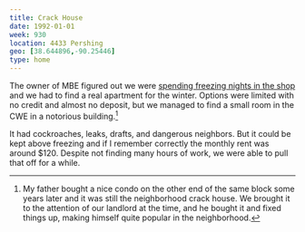 ```yaml
---
title: Crack House
date: 1992-01-01
week: 930
location: 4433 Pershing
geo: [38.644896,-90.25446]
type: home
---
```


The owner of MBE figured out we were [spending freezing nights in the shop](/history/events/1991-homeless) and we had to find a real apartment for the winter. Options were limited with no credit and almost no deposit, but we managed to find a small room in the CWE in a notorious building.[^crack]

[^crack]: My father bought a nice condo on the other end of the same block some years later and it was still the neighborhood crack house. We brought it to the attention of our landlord at the time, and he bought it and fixed things up, making himself quite popular in the neighborhood.

It had cockroaches, leaks, drafts, and dangerous neighbors. But it could be kept above freezing and if I remember correctly the monthly rent was around $120. Despite not finding many hours of work, we were able to pull that off for a while.